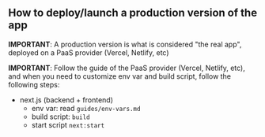 ## How to deploy/launch a production version of the app

**IMPORTANT**: A production version is what is considered "the real app", deployed on a PaaS provider (Vercel, Netlify, etc)

**IMPORTANT**: Follow the guide of the PaaS provider (Vercel, Netlify, etc), and when you need to customize env var and build script, follow the following steps:

- next.js (backend + frontend)
  - env var: read `guides/env-vars.md` 
  - build script: `build`
  - start script `next:start`